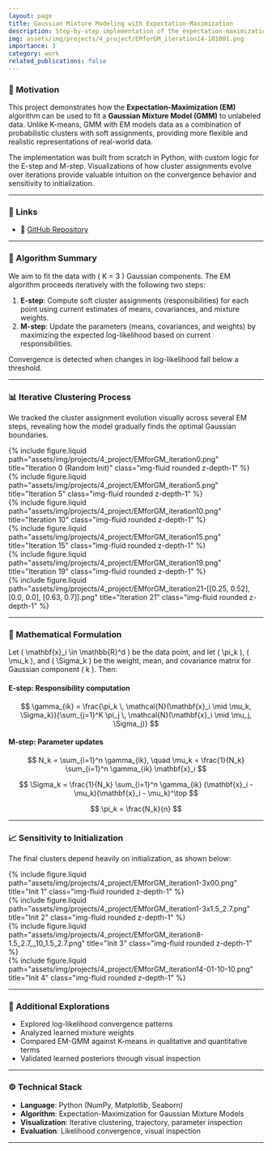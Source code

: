 ```yaml
---
layout: page
title: Gaussian Mixture Modeling with Expectation-Maximization
description: Step-by-step implementation of the expectation-maximization algorithm for gaussian mixture models with dynamic clustering visualizations
img: assets/img/projects/4_project/EMforGM_iteration14-101001.png
importance: 3
category: work
related_publications: false
---
```


### 🎯 Motivation

This project demonstrates how the **Expectation-Maximization (EM)** algorithm can be used to fit a **Gaussian Mixture Model (GMM)** to unlabeled data. Unlike K-means, GMM with EM models data as a combination of probabilistic clusters with soft assignments, providing more flexible and realistic representations of real-world data.

The implementation was built from scratch in Python, with custom logic for the E-step and M-step. Visualizations of how cluster assignments evolve over iterations provide valuable intuition on the convergence behavior and sensitivity to initialization.

---

### 📎 Links  
- 🔗 [GitHub Repository](https://github.com/sumeyye-agac/logistic-regression-from-scratch)

---

### 🧠 Algorithm Summary

We aim to fit the data with \( K = 3 \) Gaussian components. The EM algorithm proceeds iteratively with the following two steps:

1. **E-step**: Compute soft cluster assignments (responsibilities) for each point using current estimates of means, covariances, and mixture weights.
2. **M-step**: Update the parameters (means, covariances, and weights) by maximizing the expected log-likelihood based on current responsibilities.

Convergence is detected when changes in log-likelihood fall below a threshold.

---

### 📊 Iterative Clustering Process

We tracked the cluster assignment evolution visually across several EM steps, revealing how the model gradually finds the optimal Gaussian boundaries.

<div class="row">
  <div class="col-sm">
    {% include figure.liquid path="assets/img/projects/4_project/EMforGM_iteration0.png" title="Iteration 0 (Random Init)" class="img-fluid rounded z-depth-1" %}
  </div>
  <div class="col-sm">
    {% include figure.liquid path="assets/img/projects/4_project/EMforGM_iteration5.png" title="Iteration 5" class="img-fluid rounded z-depth-1" %}
  </div>
</div>

<div class="row mt-3">
  <div class="col-sm">
    {% include figure.liquid path="assets/img/projects/4_project/EMforGM_iteration10.png" title="Iteration 10" class="img-fluid rounded z-depth-1" %}
  </div>
  <div class="col-sm">
    {% include figure.liquid path="assets/img/projects/4_project/EMforGM_iteration15.png" title="Iteration 15" class="img-fluid rounded z-depth-1" %}
  </div>
</div>

<div class="row mt-3">
  <div class="col-sm">
    {% include figure.liquid path="assets/img/projects/4_project/EMforGM_iteration19.png" title="Iteration 19" class="img-fluid rounded z-depth-1" %}
  </div>
  <div class="col-sm">
    {% include figure.liquid path="assets/img/projects/4_project/EMforGM_iteration21-[[0.25, 0.52], [0.0, 0.0], [0.63, 0.7]].png" title="Iteration 21" class="img-fluid rounded z-depth-1" %}
  </div>
</div>

---

### 🧮 Mathematical Formulation

Let \( \mathbf{x}_i \in \mathbb{R}^d \) be the data point, and let \( \pi_k \), \( \mu_k \), and \( \Sigma_k \) be the weight, mean, and covariance matrix for Gaussian component \( k \). Then:

#### **E-step**: Responsibility computation

$$
\gamma_{ik} = \frac{\pi_k \, \mathcal{N}(\mathbf{x}_i \mid \mu_k, \Sigma_k)}{\sum_{j=1}^K \pi_j \, \mathcal{N}(\mathbf{x}_i \mid \mu_j, \Sigma_j)}
$$

#### **M-step**: Parameter updates

$$
N_k = \sum_{i=1}^n \gamma_{ik}, \quad
\mu_k = \frac{1}{N_k} \sum_{i=1}^n \gamma_{ik} \mathbf{x}_i
$$

$$
\Sigma_k = \frac{1}{N_k} \sum_{i=1}^n \gamma_{ik} (\mathbf{x}_i - \mu_k)(\mathbf{x}_i - \mu_k)^\top
$$

$$
\pi_k = \frac{N_k}{n}
$$

---

### 📈 Sensitivity to Initialization

The final clusters depend heavily on initialization, as shown below:

<div class="row">
  <div class="col-sm">
    {% include figure.liquid path="assets/img/projects/4_project/EMforGM_iteration1-3x00.png" title="Init 1" class="img-fluid rounded z-depth-1" %}
  </div>
  <div class="col-sm">
    {% include figure.liquid path="assets/img/projects/4_project/EMforGM_iteration1-3x1.5_2.7.png" title="Init 2" class="img-fluid rounded z-depth-1" %}
  </div>
</div>

<div class="row mt-3">
  <div class="col-sm">
    {% include figure.liquid path="assets/img/projects/4_project/EMforGM_iteration8-1.5_2.7__10_1.5_2.7.png" title="Init 3" class="img-fluid rounded z-depth-1" %}
  </div>
  <div class="col-sm">
    {% include figure.liquid path="assets/img/projects/4_project/EMforGM_iteration14-01-10-10.png" title="Init 4" class="img-fluid rounded z-depth-1" %}
  </div>
</div>

---

### 🧪 Additional Explorations

- Explored log-likelihood convergence patterns  
- Analyzed learned mixture weights  
- Compared EM-GMM against K-means in qualitative and quantitative terms  
- Validated learned posteriors through visual inspection

---

### ⚙️ Technical Stack

- **Language**: Python (NumPy, Matplotlib, Seaborn)
- **Algorithm**: Expectation-Maximization for Gaussian Mixture Models
- **Visualization**: Iterative clustering, trajectory, parameter inspection
- **Evaluation**: Likelihood convergence, visual inspection

---
